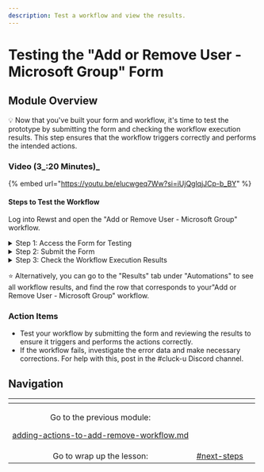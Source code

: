 ```yaml
---
description: Test a workflow and view the results.
---
```


# Testing the "Add or Remove User - Microsoft Group" Form

## Module Overview

:bulb: Now that you've built your form and workflow, it's time to test the prototype by submitting the form and checking the workflow execution results. This step ensures that the workflow triggers correctly and performs the intended actions.

### Video (3_:20 Minutes)_

{% embed url="https://youtu.be/elucwgeq7Ww?si=iUjQglqjJCp-b_BY" %}

#### Steps to Test the Workflow

Log into Rewst and open the "Add or Remove User - Microsoft Group" workflow.

<details>

<summary>Step 1: Access the Form for Testing</summary>

One way to access your form is by **selecting** the "cog" icon in the workflow trigger settings. From there, **select** "View Direct URLs" and open the link to the form.

</details>

<details>

<summary>Step 2: Submit the Form</summary>

Note: Test something you're comfortable doing!&#x20;

For example, try adding (or removing) yourself to (or from) a group. This way, if the automation works, you can repeat the test to change your group membership back to what it needs to be.

1. **Select** a user.
2. **Select** a group.
3. **Select** the action.
4. **Submit** the form to trigger the workflow.

</details>

<details>

<summary>Step 3: Check the Workflow Execution Results</summary>

After submitting the form, switch to the workflow tab.

1. **Select** the "graph" icon at the top to view the workflow results.&#x20;
2. Each workflow execution will show a status (succeeded or failed), the number of successful tasks, a timestamp, and more details.
3. **Investigate** the workflow status; **select** the status to access more details.

If the workflow failed: **Click** into the failed status to find the action where it failed. **Review** the error data to understand what went wrong. Common issues might include integration problems or typos in the Jinja code.

If the workflow succeeded: Congratulations! You’ve successfully completed your first "Update Group Membership" automation.

</details>

:star: Alternatively, you can go to the "Results" tab under "Automations" to see all workflow results, and find the row that corresponds to your"Add or Remove User - Microsoft Group" workflow.

### Action Items

* Test your workflow by submitting the form and reviewing the results to ensure it triggers and performs the actions correctly.
* If the workflow fails, investigate the error data and make necessary corrections. For help with this, post in the #cluck-u Discord channel.

## Navigation

<table data-card-size="large" data-column-title-hidden data-view="cards" data-full-width="false"><thead><tr><th align="center"></th><th align="center"></th><th data-hidden data-card-target data-type="content-ref"></th></tr></thead><tbody><tr><td align="center"><p>Go to the previous module:</p><p><a data-mention href="adding-actions-to-add-remove-workflow.md">adding-actions-to-add-remove-workflow.md</a></p></td><td align="center"></td><td></td></tr><tr><td align="center">Go to wrap up the lesson:</td><td align="center"><a data-mention href="./#next-steps">#next-steps</a></td><td></td></tr></tbody></table>
